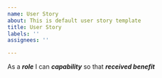 ```yaml
---
name: User Story
about: This is default user story template
title: User Story
labels: ''
assignees: ''

---
```


As a ***role*** I can ***capability*** so that ***received benefit***
